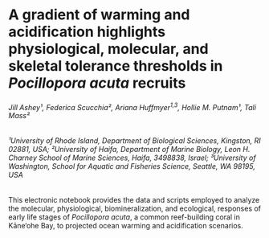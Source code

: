 # A gradient of warming and acidification highlights physiological, molecular, and skeletal tolerance thresholds in _Pocillopora acuta_ recruits
###### Jill Ashey¹, Federica Scucchia², Ariana Huffmyer<sup>1,3</sup>, Hollie M. Putnam¹, Tali Mass²

###### ¹University of Rhode Island, Department of Biological Sciences, Kingston, RI 02881, USA;                                                                                                               ²University of Haifa, Department of Marine Biology, Leon H. Charney School of Marine Sciences, Haifa, 3498838,  Israel;                                                                                      ³University of Washington, School for Aquatic and Fisheries Science, Seattle, WA 98195, USA
                                                                          
                                  
This electronic notebook provides the data and scripts employed to analyze the molecular, physiological, biomineralization, and ecological, responses of early life stages of _Pocillopora acuta_, a common reef-building coral in Kāne‘ohe Bay, to projected ocean warming and acidification scenarios.




